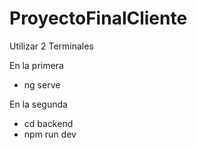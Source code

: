 # ProyectoFinalCliente

Utilizar 2 Terminales

En la primera
- ng serve

En la segunda
- cd backend
- npm run dev
